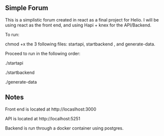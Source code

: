 ## Simple Forum

This is a simplistic forum created in react as a final project for Helio. I will be using react as the front end,
and using Hapi + knex for the API/Backend. 

To run:

chmod +x the 3 following files: startapi, startbackend , and generate-data.

Proceed to run in the following order:

./startapi

./startbackend

./generate-data


## Notes

Front end is located at http://locaslhost:3000

API is located at http://localhost:5251

Backend is run through a docker container using postgres.


